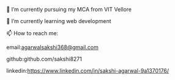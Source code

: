 
🔭 I’m currently pursuing my MCA from VIT Vellore

🌱 I’m currently learning web development 

📫 How to reach me: 

email:agarwalsakshi368@gmail.com

github:github.com/sakshi8271

linkedin:https://www.linkedin.com/in/sakshi-agarwal-9a1370176/
<!--
**sakshi8271/sakshi8271** is a ✨ _special_ ✨ repository because its `README.md` (this file) appears on your GitHub profile.

Here are some ideas to get you started:

- 🔭 I’m currently pursuing my MCA from VIT Vellore ...
- 🌱 I’m currently learning web development  ...
- 👯 I’m looking to collaborate on ...
- 🤔 I’m looking for help with ...
- 💬 Ask me about ...
- 📫 How to reach me: ...
- 😄 Pronouns: ...
- ⚡ Fun fact: ...
-->
